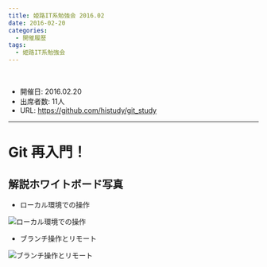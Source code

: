 ```yaml
---
title: 姫路IT系勉強会 2016.02
date: 2016-02-20
categories:
  - 開催履歴
tags:
  - 姫路IT系勉強会
---
```


﻿<!-- 姫路IT系勉強会 2016.02 -->
<!-- https://github.com/histudy/git_study -->

* 開催日: 2016.02.20
* 出席者数: 11人
* URL: https://github.com/histudy/git_study


----------


# Git 再入門！

## 解説ホワイトボード写真

* ローカル環境での操作

![ローカル環境での操作](https://camo.githubusercontent.com/c15ad9525d7394e89fd0bc38d9bc11141e0146b3/68747470733a2f2f7261772e6769746875622e636f6d2f686973747564792f6769745f73747564792f6d61737465722f696d672f6769742d636f6d6d69742e4a5047)

* ブランチ操作とリモート

![ブランチ操作とリモート](https://camo.githubusercontent.com/653f71a933a14821fe0f4e92f3d06a0344cf31c8/68747470733a2f2f7261772e6769746875622e636f6d2f686973747564792f6769745f73747564792f6d61737465722f696d672f6769742d6272616e63682e4a5047)
